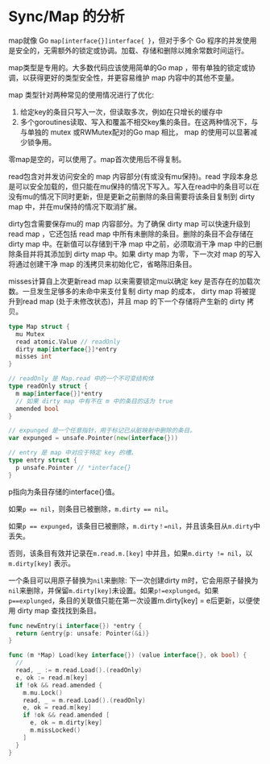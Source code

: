 # Sync/Map 的分析

map就像 Go `map[interface{}]interface{ }`，但对于多个 Go 程序的并发使用是安全的，无需额外的锁定或协调。加载、存储和删除以摊余常数时间运行。

map类型是专用的。大多数代码应该使用简单的Go map ，带有单独的锁定或协调，以获得更好的类型安全性，并更容易维护 map 内容中的其他不变量。

 map 类型针对两种常见的使用情况进行了优化:

1. 给定key的条目只写入一次，但读取多次，例如在只增长的缓存中
2. 多个goroutines读取、写入和覆盖不相交key集的条目。在这两种情况下，与与单独的 mutex 或RWMutex配对的Go map 相比， map 的使用可以显著减少锁争用。

零map是空的，可以使用了。map首次使用后不得复制。

read包含对并发访问安全的 map 内容部分(有或没有mu保持)。read 字段本身总是可以安全加载的，但只能在mu保持的情况下写入。写入在read中的条目可以在没有mu的情况下同时更新，但是更新之前删除的条目需要将该条目复制到 dirty map 中，并在mu保持的情况下取消扩展。

dirty包含需要保存mu的 map 内容部分。为了确保 dirty map 可以快速升级到 read map ，它还包括 read map 中所有未删除的条目。删除的条目不会存储在 dirty map 中。在新值可以存储到干净 map 中之前，必须取消干净 map 中的已删除条目并将其添加到 dirty map 中。如果 dirty map 为零，下一次对 map 的写入将通过创建干净 map 的浅拷贝来初始化它，省略陈旧条目。

misses计算自上次更新read map 以来需要锁定mu以确定 key 是否存在的加载次数。一旦发生足够多的未命中来支付复制 dirty map 的成本， dirty map 将被提升到read map (处于未修改状态)，并且 map 的下一个存储将产生新的 dirty 拷贝。

```go
type Map struct {
  mu Mutex
  read atomic.Value // readOnly
  dirty map[interface{}]*entry
  misses int
}
```

```go
// readOnly 是 Map.read 中的一个不可变结构体
type readOnly struct {
  m map[interface{}]*entry
  // 如果 dirty map 中有不在 m 中的条目的话为 true
  amended bool
}
```

```go
// expunged 是一个任意指针，用于标记已从脏映射中删除的条目。
var expunged = unsafe.Pointer(new(interface{}))
```

```go
// entry 是 map 中对应于特定 key 的槽。
type entry struct {
  p unsafe.Pointer // *interface{}
}
```

p指向为条目存储的interface{}值。

如果`p == nil`，则条目已被删除，`m.dirty == nil`。

如果`p == expunged`，该条目已被删除，`m.dirty！=nil`，并且该条目从`m.dirty`中丢失。

否则，该条目有效并记录在`m.read.m.[key]` 中并且，如果`m.dirty != nil`，以 `m.dirty[key]` 表示。

一个条目可以用原子替换为`nil`来删除: 下一次创建dirty m时，它会用原子替换为`nil`来删除，并保留`m.dirty[key]`未设置。如果`p!=explunged`。如果`p==explunged`，条目的关联值只能在第一次设置m.dirty[key] = e后更新，以便使用 dirty map 查找找到条目。  

```go
func newEntry(i interface{}) *entry {
  return &entry{p: unsafe: Pointer(&i)}
}
```

```go
func (m *Map) Load(key interface{}) (value interface{}, ok bool) {
  // 
  read, _ := m.read.Load().(readOnly)
  e, ok := read.m[key]
  if !ok && read.amended {
    m.mu.Lock()
    read, _ = m.read.Load().(readOnly)
    e, ok = read.m[key]
    if !ok && read.amended [
      e, ok = m.dirty[key]
      m.missLocked()
    ]
  }
}
```

